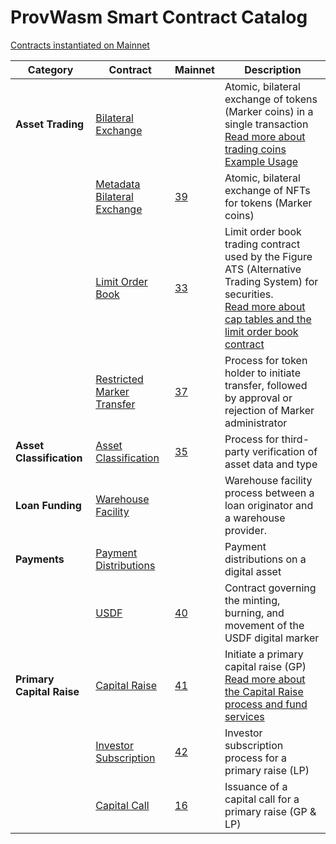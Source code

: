 
# ProvWasm Smart Contract Catalog

[Contracts instantiated on Mainnet](https://explorer.provenance.io/contracts)

| Category | Contract | Mainnet | Description | 
| -------- | -------- | ------------------- | ----------- |
| **Asset Trading** | [Bilateral Exchange](https://github.com/provenance-io/bilateral-exchange) | | Atomic, bilateral exchange of tokens (Marker coins) in a single transaction<br/>[Read more about trading coins](https://medium.com/provenanceblockchain/trading-coins-and-bilateral-settlement-on-provenance-blockchain-e254f7f0707e) <br/>[Example Usage](https://github.com/provenance-io/how-to-provenance/tree/main/bilateral-trade-example) |
| | [Metadata Bilateral Exchange](https://github.com/provenance-io/metadata-bilateral-exchange) | [39](https://explorer.provenance.io/proposal/39) | Atomic, bilateral exchange of NFTs for tokens (Marker coins) |
| | [Limit Order Book](https://github.com/provenance-io/ats-smart-contract) | [33](https://explorer.provenance.io/proposal/33) | Limit order book trading contract used by the Figure ATS (Alternative Trading System) for securities.<br/>[Read more about cap tables and the limit order book contract](https://medium.com/provenanceblockchain/cap-tables-private-company-stock-on-provenance-blockchain-e45fa172c0f1) |
| | [Restricted Marker Transfer](https://github.com/FigureTechnologies/restricted-marker-transfer-smart-contract) | [37](https://explorer.provenance.io/proposal/37) | Process for token holder to initiate transfer, followed by approval or rejection of Marker administrator |
| **Asset Classification** | [Asset Classification](https://github.com/provenance-io/asset-classification-smart-contract) | [35](https://explorer.provenance.io/proposal/35) | Process for third-party verification of asset data and type |
| **Loan Funding** | [Warehouse Facility](https://github.com/provenance-io/warehouse-facility) | | Warehouse facility process between a loan originator and a warehouse provider. |
| **Payments** | [Payment Distributions](https://github.com/provenance-io/payment-distribution-contracts) | | Payment distributions on a digital asset|
| | [USDF](https://github.com/FigureTechnologies/digital-currency-consortium) | [40](https://explorer.provenance.io/proposal/40) | Contract governing the minting, burning, and movement of the USDF digital marker |
| **Primary Capital Raise** | [Capital Raise](https://github.com/FigureTechnologies/marketpalace-raise-contract) | [41](https://explorer.provenance.io/proposal/41) | Initiate a primary capital raise (GP)<br/>[Read more about the Capital Raise process and fund services](https://medium.com/provenanceblockchain/capital-raise-contracts-on-provenance-blockchain-2873f23e16a2) |
| | [Investor Subscription](https://github.com/FigureTechnologies/marketpalace-subscription-contract) | [42](https://explorer.provenance.io/proposal/42) | Investor subscription process for a primary raise (LP) |
| | [Capital Call](https://github.com/FigureTechnologies/marketpalace-capital-call-contract) | [16](https://explorer.provenance.io/proposal/16) | Issuance of a capital call for a primary raise (GP & LP) |




